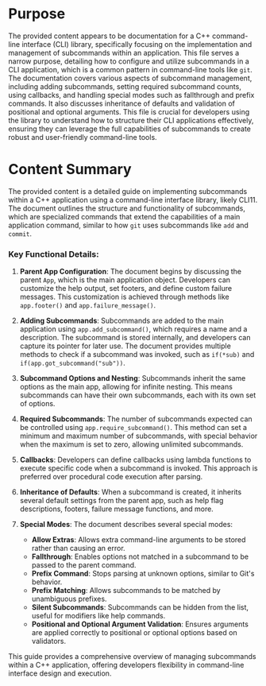 # Purpose
The provided content appears to be documentation for a C++ command-line interface (CLI) library, specifically focusing on the implementation and management of subcommands within an application. This file serves a narrow purpose, detailing how to configure and utilize subcommands in a CLI application, which is a common pattern in command-line tools like `git`. The documentation covers various aspects of subcommand management, including adding subcommands, setting required subcommand counts, using callbacks, and handling special modes such as fallthrough and prefix commands. It also discusses inheritance of defaults and validation of positional and optional arguments. This file is crucial for developers using the library to understand how to structure their CLI applications effectively, ensuring they can leverage the full capabilities of subcommands to create robust and user-friendly command-line tools.
# Content Summary
The provided content is a detailed guide on implementing subcommands within a C++ application using a command-line interface library, likely CLI11. The document outlines the structure and functionality of subcommands, which are specialized commands that extend the capabilities of a main application command, similar to how `git` uses subcommands like `add` and `commit`.

### Key Functional Details:

1. **Parent App Configuration**: The document begins by discussing the parent `App`, which is the main application object. Developers can customize the help output, set footers, and define custom failure messages. This customization is achieved through methods like `app.footer()` and `app.failure_message()`.

2. **Adding Subcommands**: Subcommands are added to the main application using `app.add_subcommand()`, which requires a name and a description. The subcommand is stored internally, and developers can capture its pointer for later use. The document provides multiple methods to check if a subcommand was invoked, such as `if(*sub)` and `if(app.got_subcommand("sub"))`.

3. **Subcommand Options and Nesting**: Subcommands inherit the same options as the main app, allowing for infinite nesting. This means subcommands can have their own subcommands, each with its own set of options.

4. **Required Subcommands**: The number of subcommands expected can be controlled using `app.require_subcommand()`. This method can set a minimum and maximum number of subcommands, with special behavior when the maximum is set to zero, allowing unlimited subcommands.

5. **Callbacks**: Developers can define callbacks using lambda functions to execute specific code when a subcommand is invoked. This approach is preferred over procedural code execution after parsing.

6. **Inheritance of Defaults**: When a subcommand is created, it inherits several default settings from the parent app, such as help flag descriptions, footers, failure message functions, and more.

7. **Special Modes**: The document describes several special modes:
   - **Allow Extras**: Allows extra command-line arguments to be stored rather than causing an error.
   - **Fallthrough**: Enables options not matched in a subcommand to be passed to the parent command.
   - **Prefix Command**: Stops parsing at unknown options, similar to Git's behavior.
   - **Prefix Matching**: Allows subcommands to be matched by unambiguous prefixes.
   - **Silent Subcommands**: Subcommands can be hidden from the list, useful for modifiers like help commands.
   - **Positional and Optional Argument Validation**: Ensures arguments are applied correctly to positional or optional options based on validators.

This guide provides a comprehensive overview of managing subcommands within a C++ application, offering developers flexibility in command-line interface design and execution.
